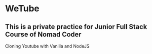 # WeTube

## This is a private practice for Junior Full Stack Course of Nomad Coder

Cloning Youtube with Vanilla and NodeJS
